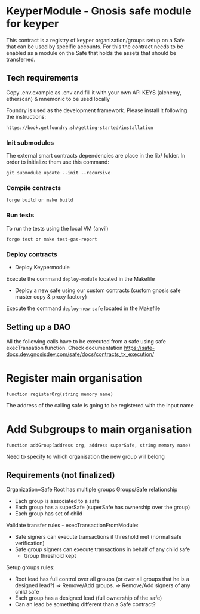 # KeyperModule - Gnosis safe module for keyper

This contract is a registry of keyper organization/groups setup on a Safe that can be used by specific accounts. For this the contract needs to be enabled as a module on the Safe that holds the assets that should be transferred.

## Tech requirements

Copy .env.example as .env and fill it with your own API KEYS (alchemy, etherscan) & mnemonic to be used locally

Foundry is used as the development framework. Please install it following the instructions:
```
https://book.getfoundry.sh/getting-started/installation
```

### Init submodules
The external smart contracts dependencies are place in the lib/ folder. In order to initialize them use this command:
```
git submodule update --init --recursive
```

### Compile contracts
```
forge build or make build
```

### Run tests
To run the tests using the local VM (anvil)
```
forge test or make test-gas-report
```

### Deploy contracts

* Deploy Keypermodule

Execute the command `deploy-module` located in the Makefile

* Deploy a new safe using our custom contracts (custom gnosis safe master copy & proxy factory)

Execute the command `deploy-new-safe` located in the Makefile

## Setting up a DAO
All the following calls have to be executed from a safe using safe execTransation function. Check documentation https://safe-docs.dev.gnosisdev.com/safe/docs/contracts_tx_execution/
# Register main organisation

```function registerOrg(string memory name)```

The address of the calling safe is going to be registered with the input name

# Add Subgroups to main organisation

```function addGroup(address org, address superSafe, string memory name)```

Need to specify to which organisation the new group will belong

## Requirements (not finalized)

Organization=Safe Root has multiple groups
Groups/Safe relationship
- Each group is associated to a safe
- Each group has a superSafe (superSafe has ownership over the group)
- Each group has set of child


Validate transfer rules - execTransactionFromModule:
- Safe signers can execute transactions if threshold met (normal safe verification)
- Safe group signers can execute transactions in behalf of any child safe
    - Group threshold kept

Setup groups rules:
- Root lead has full control over all groups (or over all groups that he is a designed lead?)
    => Remove/Add groups.
    => Remove/Add signers of any child safe
- Each group has a designed lead (full ownership of the safe)
- Can an lead be something different than a Safe contract?

